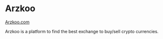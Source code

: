# Arzkoo

[Arzkoo.com](https://arzkoo.com)

Arzkoo is a platform to find the best exchange to buy/sell crypto currencies.
